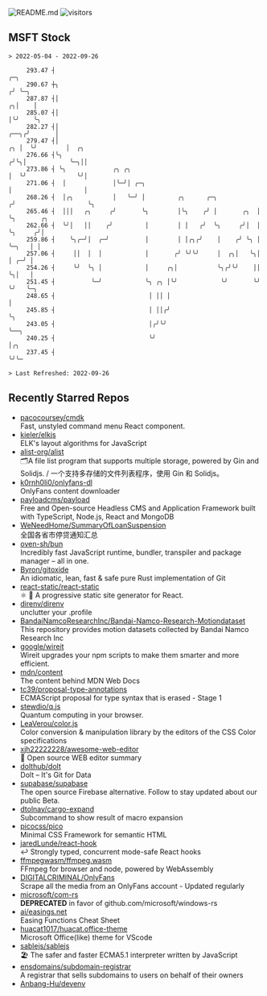![README.md](https://github.com/Gerhut/Gerhut/workflows/README.md/badge.svg)
![visitors](https://visitors.vercel.app/Gerhut/Gerhut?token=8cf69d1f6813d272ef062726b6070c9be4ff72038cfe5a7ded7384a8da65d866)

## MSFT Stock

```
> 2022-05-04 - 2022-09-26

     293.47 ┤                                                                     ╭─╮                            
     290.67 ┼╮                                                                   ╭╯ ╰─╮                          
     287.87 ┤│                                                                 ╭╮│    │                          
     285.07 ┤│                                                                 │╰╯    ╰╮                         
     282.27 ┤│                                                            ╭──╮╭╯       │                         
     279.47 ┤│                                                         ╭╮ │  ╰╯        │  ╭╮                     
     276.66 ┤╰╮                                                       ╭╯╰╮│            ╰─╮││                     
     273.86 ┤ ╰╮             ╭╮ ╭╮                                    │  ╰╯              ╰╯│                     
     271.06 ┤  │             │╰─╯│ ╭─╮                                │                    │                     
     268.26 ┤  │╭╮           │   ╰─╯ │         ╭╮      ╭─╮           ╭╯                    ╰╮                    
     265.46 ┤  │││   ╭╮     ╭╯       ╰╮        │╰╮    ╭╯ │       ╭╮  │                      ╰╮       ╭╮          
     262.66 ┤  ╰╯│   ││    ╭╯         │        │ │   ╭╯  ╰╮     ╭╯│  │                       ╰╮     ╭╯│          
     259.86 ┤    ╰╮╭─╯│  ╭─╯          │        │ │╭╮╭╯    │    ╭╯ ╰╮ │                        ╰─╮   │ │          
     257.06 ┤     ││  │  │            │       ╭╯ ╰╯╰╯     │  ╭╮│   ╰╮│                          │ ╭─╯ │          
     254.26 ┤     ╰╯  ╰╮ │            │     ╭╮│           ╰╮╭╯╰╯    ││                          ╰╮│   │          
     251.45 ┤          ╰─╯            ╰╮ ╭╮ │╰╯            ╰╯       ╰╯                           ╰╯   ╰─╮        
     248.65 ┤                          │ ││ │                                                           │        
     245.85 ┤                          │ ││╭╯                                                           ╰╮       
     243.05 ┤                          │╭╯╰╯                                                             ╰──╮    
     240.25 ┤                          ╰╯                                                                   │╭╮  
     237.45 ┤                                                                                               ╰╯╰─ 

> Last Refreshed: 2022-09-26
```

## Recently Starred Repos

- [pacocoursey/cmdk](https://github.com/pacocoursey/cmdk)  
  Fast, unstyled command menu React component.
- [kieler/elkjs](https://github.com/kieler/elkjs)  
  ELK's layout algorithms for JavaScript
- [alist-org/alist](https://github.com/alist-org/alist)  
  🗂️A file list program that supports multiple storage, powered by Gin and Solidjs. / 一个支持多存储的文件列表程序，使用 Gin 和 Solidjs。
- [k0rnh0li0/onlyfans-dl](https://github.com/k0rnh0li0/onlyfans-dl)  
  OnlyFans content downloader
- [payloadcms/payload](https://github.com/payloadcms/payload)  
  Free and Open-source Headless CMS and Application Framework built with TypeScript, Node.js, React and MongoDB
- [WeNeedHome/SummaryOfLoanSuspension](https://github.com/WeNeedHome/SummaryOfLoanSuspension)  
  全国各省市停贷通知汇总
- [oven-sh/bun](https://github.com/oven-sh/bun)  
  Incredibly fast JavaScript runtime, bundler, transpiler and package manager – all in one.
- [Byron/gitoxide](https://github.com/Byron/gitoxide)  
  An idiomatic, lean, fast & safe pure Rust implementation of Git
- [react-static/react-static](https://github.com/react-static/react-static)  
  ⚛️ 🚀 A progressive static site generator for React.
- [direnv/direnv](https://github.com/direnv/direnv)  
  unclutter your .profile
- [BandaiNamcoResearchInc/Bandai-Namco-Research-Motiondataset](https://github.com/BandaiNamcoResearchInc/Bandai-Namco-Research-Motiondataset)  
  This repository provides motion datasets collected by Bandai Namco Research Inc
- [google/wireit](https://github.com/google/wireit)  
  Wireit upgrades your npm scripts to make them smarter and more efficient.
- [mdn/content](https://github.com/mdn/content)  
  The content behind MDN Web Docs
- [tc39/proposal-type-annotations](https://github.com/tc39/proposal-type-annotations)  
  ECMAScript proposal for type syntax that is erased - Stage 1
- [stewdio/q.js](https://github.com/stewdio/q.js)  
  Quantum computing in your browser.
- [LeaVerou/color.js](https://github.com/LeaVerou/color.js)  
  Color conversion & manipulation library by the editors of the CSS Color specifications
- [xjh22222228/awesome-web-editor](https://github.com/xjh22222228/awesome-web-editor)  
  🔨  Open source WEB editor summary
- [dolthub/dolt](https://github.com/dolthub/dolt)  
  Dolt – It's Git for Data
- [supabase/supabase](https://github.com/supabase/supabase)  
  The open source Firebase alternative. Follow to stay updated about our public Beta.
- [dtolnay/cargo-expand](https://github.com/dtolnay/cargo-expand)  
  Subcommand to show result of macro expansion
- [picocss/pico](https://github.com/picocss/pico)  
  Minimal CSS Framework for semantic HTML
- [jaredLunde/react-hook](https://github.com/jaredLunde/react-hook)  
  ↩ Strongly typed, concurrent mode-safe React hooks
- [ffmpegwasm/ffmpeg.wasm](https://github.com/ffmpegwasm/ffmpeg.wasm)  
  FFmpeg for browser and node, powered by WebAssembly
- [DIGITALCRIMINAL/OnlyFans](https://github.com/DIGITALCRIMINAL/OnlyFans)  
  Scrape all the media from an OnlyFans account - Updated regularly
- [microsoft/com-rs](https://github.com/microsoft/com-rs)  
  **DEPRECATED** in favor of github.com/microsoft/windows-rs
- [ai/easings.net](https://github.com/ai/easings.net)  
  Easing Functions Cheat Sheet
- [huacat1017/huacat.office-theme](https://github.com/huacat1017/huacat.office-theme)  
  Microsoft Office(like) theme for VScode
- [sablejs/sablejs](https://github.com/sablejs/sablejs)  
  🏖️ The safer and faster ECMA5.1 interpreter written by JavaScript
- [ensdomains/subdomain-registrar](https://github.com/ensdomains/subdomain-registrar)  
  A registrar that sells subdomains to users on behalf of their owners
- [Anbang-Hu/devenv](https://github.com/Anbang-Hu/devenv)  
